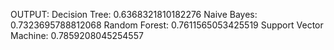 
OUTPUT:
Decision Tree: 0.6368321810182276
Naive Bayes: 0.7323695788812068
Random Forest: 0.7611565053425519
Support Vector Machine: 0.7859208045254557
